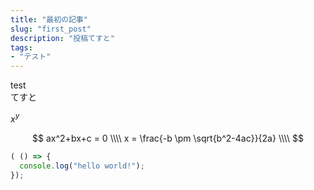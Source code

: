 ```yaml
---
title: "最初の記事"
slug: "first_post"
description: "投稿てすと"
tags:
- "テスト"
---
```


test  
てすと  
  
$x^y$

$$
  ax^2+bx+c = 0 \\\\
  x = \frac{-b \pm \sqrt{b^2-4ac}}{2a} \\\\
$$

```js
( () => {
  console.log("hello world!");
});
```
